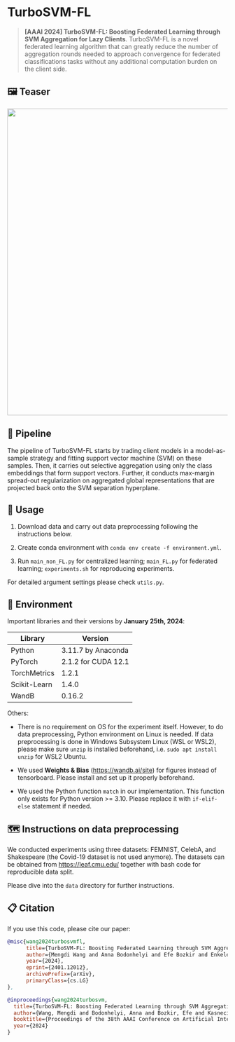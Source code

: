# TurboSVM-FL

> **[AAAI 2024] TurboSVM-FL: Boosting Federated Learning through SVM Aggregation for Lazy Clients**.
> TurboSVM-FL is a novel federated learning algorithm that can greatly reduce the number of aggregation rounds needed to approach convergence for federated classifications tasks without any additional computation burden on the client side.

## 🖼️ Teaser
<img src="https://github.com/Kasneci-Lab/TurboSVM-FL/assets/34072813/2a09a189-52d7-4dd1-be27-942ba4cbe975" width="700">

## 🗼 Pipeline
The pipeline of TurboSVM-FL starts by trading client models in a model-as-sample strategy and fitting support vector machine (SVM) on these samples. Then, it carries out selective aggregation using only the class embeddings that form support vectors. Further, it conducts max-margin spread-out regularization on aggregated global representations that are projected back onto the SVM separation hyperplane. 

## 💁 Usage
1. Download data and carry out data preprocessing following the instructions below.

2. Create conda environment with `conda env create -f environment.yml`.

3. Run `main_non_FL.py` for centralized learning; `main_FL.py` for federated learning; `experiments.sh` for reproducing experiments.

For detailed argument settings please check `utils.py`. 

## 🔧 Environment
Important libraries and their versions by **January 25th, 2024**:

| Library | Version |
| --- | ----------- |
| Python | 3.11.7 by Anaconda|
| PyTorch | 2.1.2 for CUDA 12.1 |
| TorchMetrics | 1.2.1 |
| Scikit-Learn | 1.4.0 |
| WandB | 0.16.2 |

Others:
- There is no requirement on OS for the experiment itself. However, to do data preprocessing, Python environment on Linux is needed. If data preprocessing is done in Windows Subsystem Linux (WSL or WSL2), please make sure `unzip` is installed beforehand, i.e. `sudo apt install unzip` for WSL2 Ubuntu.

- We used **Weights & Bias** (https://wandb.ai/site) for figures instead of tensorboard. Please install and set up it properly beforehand.

- We used the Python function `match` in our implementation. This function only exists for Python version >= 3.10. Please replace it with `if-elif-else` statement if needed.

## 🗺 Instructions on data preprocessing
We conducted experiments using three datasets: FEMNIST, CelebA, and Shakespeare (the Covid-19 dataset is not used anymore). The datasets can be obtained from https://leaf.cmu.edu/ together with bash code for reproducible data split.

Please dive into the `data` directory for further instructions.

## 📋 Citation
If you use this code, please cite our paper:
```bibtex
@misc{wang2024turbosvmfl,
      title={TurboSVM-FL: Boosting Federated Learning through SVM Aggregation for Lazy Clients}, 
      author={Mengdi Wang and Anna Bodonhelyi and Efe Bozkir and Enkelejda Kasneci},
      year={2024},
      eprint={2401.12012},
      archivePrefix={arXiv},
      primaryClass={cs.LG}
},

@inproceedings{wang2024turbosvm,
  title={TurboSVM-FL: Boosting Federated Learning through SVM Aggregation for Lazy Clients},
  author={Wang, Mengdi and Bodonhelyi, Anna and Bozkir, Efe and Kasneci, Enkelejda},
  booktitle={Proceedings of the 38th AAAI Conference on Artificial Intelligence (AAAI-24)},
  year={2024}
}
```